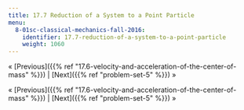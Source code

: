```yaml
---
title: 17.7 Reduction of a System to a Point Particle
menu:
  8-01sc-classical-mechanics-fall-2016:
    identifier: 17.7-reduction-of-a-system-to-a-point-particle
    weight: 1060
---
```

« [Previous]({{% ref "17.6-velocity-and-acceleration-of-the-center-of-mass" %}}) | [Next]({{% ref "problem-set-5" %}}) »

« [Previous]({{% ref "17.6-velocity-and-acceleration-of-the-center-of-mass" %}}) | [Next]({{% ref "problem-set-5" %}}) »